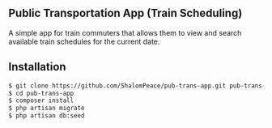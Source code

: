 ## Public Transportation App (Train Scheduling)

A simple app for train commuters that allows them to view and search available train schedules for the current date.

## Installation

```sh
$ git clone https://github.com/ShalomPeace/pub-trans-app.git pub-trans-app
$ cd pub-trans-app
$ composer install
$ php artisan migrate
$ php artisan db:seed
```





